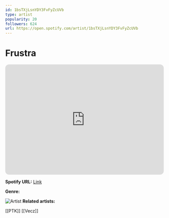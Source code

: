 ```yaml
---
id: 1bsTXjLsnYDY3FvFyZcUVb
type: artist
popularity: 20
followers: 624
url: https://open.spotify.com/artist/1bsTXjLsnYDY3FvFyZcUVb
---
```

# Frustra

<iframe style="border-radius:12px" src="https://open.spotify.com/embed/artist/1bsTXjLsnYDY3FvFyZcUVb" width="100%" height="352" frameBorder="0" allowfullscreen="" allow="autoplay; clipboard-write; encrypted-media; fullscreen; picture-in-picture" loading="lazy"></iframe>

**Spotify URL:** [Link](https://open.spotify.com/artist/1bsTXjLsnYDY3FvFyZcUVb)

**Genre:** 

![Artist](https://i.scdn.co/image/ab6761610000e5ebf1fc0898c926fbfb44802c94)
**Related artists:**

[[PTK]]
[[Vecz]]
